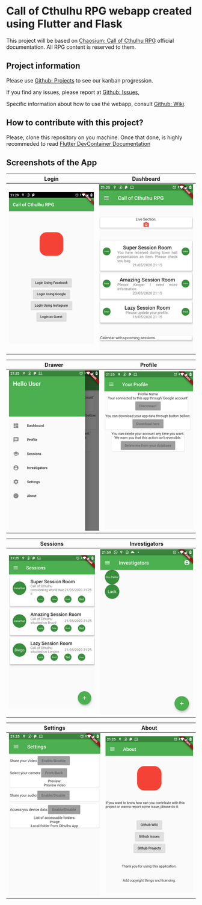 # Call of Cthulhu RPG webapp created using Flutter and Flask

This project will be based on [Chaosium: Call of Cthulhu RPG](https://www.chaosium.com/call-of-cthulhu-rpg/) official documentation. All RPG content is reserved to them.

## Project information

Please use [Github: Projects](https://github.com/jsperafico/call_cthulhu/projects) to see our kanban progression.

If you find any issues, please report at [Github: Issues](https://github.com/jsperafico/call_cthulhu/issues),

Specific information about how to use the webapp, consult [Github: Wiki](https://github.com/jsperafico/call_cthulhu/wiki).

## How to contribute with this project?

Please, clone this repository on you machine.
Once that done, is highly recommeded to read [Flutter DevContainer Documentation](docker/README.md)

## Screenshots of the App

Login | Dashboard
:-------------------------:|:-------------------------:
![](screenshots/login.png) | ![](screenshots/dashboard.png) 

Drawer | Profile
:-------------------------:|:-------------------------:
![](screenshots/drawer.png) | ![](screenshots/profile.png) 

Sessions | Investigators
:-------------------------:|:-------------------------:
![](screenshots/sessions.png) | ![](screenshots/investigators.png)

Settings | About
:-------------------------:|:-------------------------:
![](screenshots/settings.png) | ![](screenshots/about.png)
